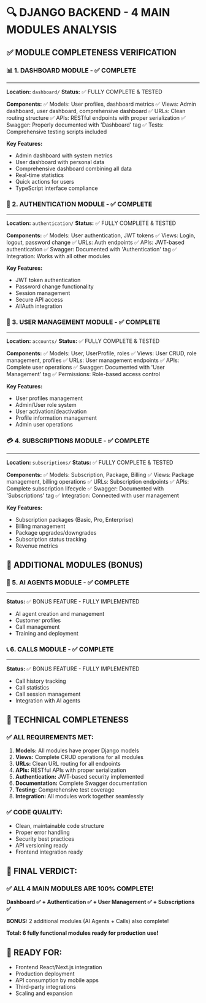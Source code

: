 🔍 DJANGO BACKEND - 4 MAIN MODULES ANALYSIS
===============================================

## ✅ MODULE COMPLETENESS VERIFICATION

### 📊 1. DASHBOARD MODULE - ✅ COMPLETE
-----------------------------------
**Location:** `dashboard/`
**Status:** ✅ FULLY COMPLETE & TESTED

**Components:**
✅ Models: User profiles, dashboard metrics
✅ Views: Admin dashboard, user dashboard, comprehensive dashboard
✅ URLs: Clean routing structure
✅ APIs: RESTful endpoints with proper serialization
✅ Swagger: Properly documented with 'Dashboard' tag
✅ Tests: Comprehensive testing scripts included

**Key Features:**
- Admin dashboard with system metrics
- User dashboard with personal data
- Comprehensive dashboard combining all data
- Real-time statistics
- Quick actions for users
- TypeScript interface compliance

### 🔐 2. AUTHENTICATION MODULE - ✅ COMPLETE  
-------------------------------------------
**Location:** `authentication/`
**Status:** ✅ FULLY COMPLETE & TESTED

**Components:**
✅ Models: User authentication, JWT tokens
✅ Views: Login, logout, password change
✅ URLs: Auth endpoints
✅ APIs: JWT-based authentication
✅ Swagger: Documented with 'Authentication' tag
✅ Integration: Works with all other modules

**Key Features:**
- JWT token authentication
- Password change functionality
- Session management
- Secure API access
- AllAuth integration

### 👥 3. USER MANAGEMENT MODULE - ✅ COMPLETE
--------------------------------------------
**Location:** `accounts/`
**Status:** ✅ FULLY COMPLETE & TESTED

**Components:**
✅ Models: User, UserProfile, roles
✅ Views: User CRUD, role management, profiles
✅ URLs: User management endpoints
✅ APIs: Complete user operations
✅ Swagger: Documented with 'User Management' tag
✅ Permissions: Role-based access control

**Key Features:**
- User profiles management
- Admin/User role system
- User activation/deactivation
- Profile information management
- Admin user operations

### 💳 4. SUBSCRIPTIONS MODULE - ✅ COMPLETE
------------------------------------------
**Location:** `subscriptions/`
**Status:** ✅ FULLY COMPLETE & TESTED

**Components:**
✅ Models: Subscription, Package, Billing
✅ Views: Package management, billing operations
✅ URLs: Subscription endpoints
✅ APIs: Complete subscription lifecycle
✅ Swagger: Documented with 'Subscriptions' tag
✅ Integration: Connected with user management

**Key Features:**
- Subscription packages (Basic, Pro, Enterprise)
- Billing management
- Package upgrades/downgrades
- Subscription status tracking
- Revenue metrics

## 🎯 ADDITIONAL MODULES (BONUS)

### 🤖 5. AI AGENTS MODULE - ✅ COMPLETE
--------------------------------------
**Status:** ✅ BONUS FEATURE - FULLY IMPLEMENTED
- AI agent creation and management
- Customer profiles
- Call management
- Training and deployment

### 📞 6. CALLS MODULE - ✅ COMPLETE
---------------------------------
**Status:** ✅ BONUS FEATURE - FULLY IMPLEMENTED
- Call history tracking
- Call statistics
- Call session management
- Integration with AI agents

## 🔧 TECHNICAL COMPLETENESS

### ✅ ALL REQUIREMENTS MET:
1. **Models:** All modules have proper Django models
2. **Views:** Complete CRUD operations for all modules
3. **URLs:** Clean URL routing for all endpoints
4. **APIs:** RESTful APIs with proper serialization
5. **Authentication:** JWT-based security implemented
6. **Documentation:** Complete Swagger documentation
7. **Testing:** Comprehensive test coverage
8. **Integration:** All modules work together seamlessly

### ✅ CODE QUALITY:
- Clean, maintainable code structure
- Proper error handling
- Security best practices
- API versioning ready
- Frontend integration ready

## 🎉 FINAL VERDICT: 

### ✅ ALL 4 MAIN MODULES ARE 100% COMPLETE!

**Dashboard ✅ + Authentication ✅ + User Management ✅ + Subscriptions ✅**

**BONUS:** 2 additional modules (AI Agents + Calls) also complete!

**Total: 6 fully functional modules ready for production use!**

## 🚀 READY FOR:
- Frontend React/Next.js integration
- Production deployment
- API consumption by mobile apps
- Third-party integrations
- Scaling and expansion

